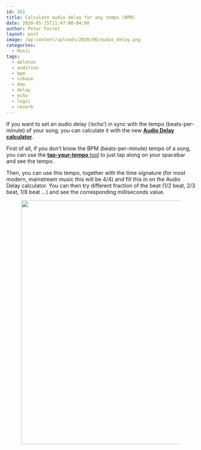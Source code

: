 ```yaml
---
id: 261
title: Calculate audio delay for any tempo (BPM)
date: 2020-05-15T11:47:00-04:00
author: Peter Forret
layout: post
image: /wp-content/uploads/2020/06/audio_delay.png
categories:
  - Music
tags:
  - ableton
  - audition
  - bpm
  - cubase
  - daw
  - delay
  - echo
  - logic
  - reverb
---
```

 

If you want to set an audio delay (&#8216;echo&#8217;) in sync with the tempo (beats-per-minute) of your song, you can calculate it with the new [**Audio Delay calculator**](https://toolstud.io/music/delay.php).

First of all, if you don&#8217;t know the BPM (beats-per-minute) tempo of a song, you can use the [**tap-your-tempo** tool](https://toolstud.io/music/bpmcount.php) to just tap along on your spacebar and see the tempo.

Then, you can use this tempo, together with the time signature (for most modern, mainstream music this will be 4/4) and fill this in on the Audio Delay calculator. You can then try different fraction of the beat (1/2 beat, 2/3 beat, 1/8 beat &#8230;) and see the corresponding milliseconds value.<figure class="wp-block-image size-large">

<img loading="lazy" width="547" height="649" src="https://blog.toolstud.io/wp-content/uploads/2020/06/audio_delay.png" alt="" class="wp-image-262" srcset="https://blog.toolstud.io/wp-content/uploads/2020/06/audio_delay.png 547w, https://blog.toolstud.io/wp-content/uploads/2020/06/audio_delay-421x500.png 421w" sizes="(max-width: 547px) 100vw, 547px" /> </figure>